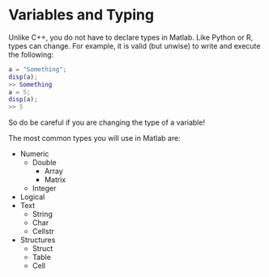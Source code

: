 # Variables and Typing
Unlike C++, you do not have to declare types in Matlab.
Like Python or R, types can change.
For example, it is valid (but unwise) to write and execute the following:

```matlab
a = "Something";
disp(a);
>> Something
a = 5;
disp(a);
>> 5
```

So do be careful if you are changing the type of a variable!

The most common types you will use in Matlab are:

* Numeric
  * Double
    * Array
    * Matrix
  * Integer
* Logical
* Text
  * String
  * Char
  * Cellstr
* Structures
  * Struct
  * Table
  * Cell
